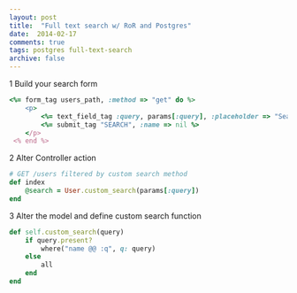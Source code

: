 ```yaml
---
layout: post
title:  "Full text search w/ RoR and Postgres"
date:  2014-02-17
comments: true
tags: postgres full-text-search
archive: false
---
```


1 Build your search form

```ruby
<%= form_tag users_path, :method => "get" do %>
    <p>
        <%= text_field_tag :query, params[:query], :placeholder => "Search..." %>
        <%= submit_tag "SEARCH", :name => nil %>
    </p>
 <% end %>
```

2 Alter Controller action

```ruby
# GET /users filtered by custom search method
def index
    @search = User.custom_search(params[:query])
end
```

3 Alter the model and define custom search function

```ruby
def self.custom_search(query)
    if query.present?
        where("name @@ :q", q: query)
    else
        all
    end
end
```